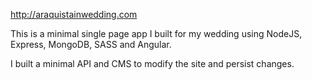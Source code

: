 http://araquistainwedding.com

This is a minimal single page app I built for my wedding using NodeJS, Express, MongoDB, SASS and Angular. 

I built a minimal API and CMS to modify the site and persist changes.